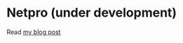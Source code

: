 # Netpro (under development)

Read [my blog post](https://medium.com/@IrekRomaniuk/checkosh-63b5d07555b6)

